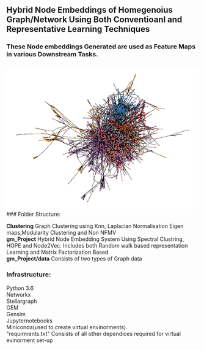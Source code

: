 ## Hybrid Node Embeddings of Homegenoius Graph/Network Using Both Conventioanl and Representative Learning Techniques

### These Node embeddings Generated are used as Feature Maps in various Downstream Tasks.

###
<img src = "https://github.com/bharath000/GM_VE/blob/main/gm_project/label_graph_with_pos.png"/>
### Folder Structure:

<b>Clustering</b> Graph Clustering using Knn, Laplacian Normalisation Eigen maps,Modularity Clustering and Non NFMV  <br>
<b>gm_Project</b> Hybrid Node Embedding System Using Spectral Clustring, HOPE and Node2Vec. Includes both Random walk based representation Learning and Matrix Factorization Based<br>
<b>gm_Project/data</b> Consists of two types of Graph data

### Infrastructure:

Python 3.6<br>
Networkx<br>
Stellargraph<br>
GEM<br>
Gensim<br>
Jupyternotebooks<br>
Miniconda(used to create virtual envinorments).<br>
"requirments.txt" Consists of all other dependices required for virtual evinorment set-up 


 


